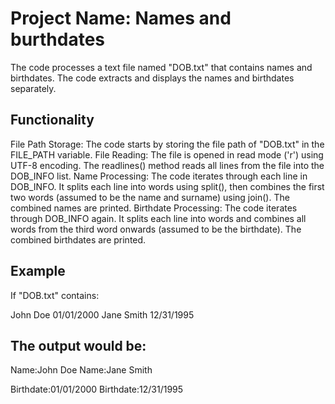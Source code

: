 # Project Name: Names and burthdates 

The code processes a text file named "DOB.txt" that contains names and birthdates. The code extracts and displays the names and birthdates separately.

## Functionality

File Path Storage: The code starts by storing the file path of "DOB.txt" in the FILE_PATH variable.
File Reading: The file is opened in read mode ('r') using UTF-8 encoding. The readlines() method reads all lines from the file into the DOB_INFO list.
Name Processing: The code iterates through each line in DOB_INFO. It splits each line into words using split(), then combines the first two words (assumed to be the name and surname) using join(). The combined names are printed.
Birthdate Processing: The code iterates through DOB_INFO again. It splits each line into words and combines all words from the third word onwards (assumed to be the birthdate). The combined birthdates are printed.

## Example

If "DOB.txt" contains:

John Doe 01/01/2000
Jane Smith 12/31/1995

## The output would be:

Name:John Doe
Name:Jane Smith

Birthdate:01/01/2000
Birthdate:12/31/1995
